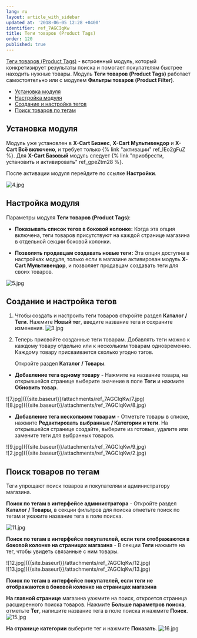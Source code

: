 ```yaml
---
lang: ru
layout: article_with_sidebar
updated_at: '2018-06-05 12:28 +0400'
identifier: ref_7AGCIqKw
title: Теги товаров (Product Tags)
order: 120
published: true
---
```

[Теги товаров (Product Tags)](https://market.x-cart.com/addons/product-tags.html "Product Tags") - встроенный модуль, который конкретизирует результаты поиска и помогает покупателям быстрее находить нужные товары. Модуль **Теги товаров (Product Tags)** работает самостоятельно или с модулем **Фильтры товаров (Product Filter)**. 

*   [Установка модуля](#установка-модуля)
*   [Настройка модуля](#настройка-модуля)
*   [Создание и настройка тегов](#создание-и-настройка-тегов)
*   [Поиск товаров по тегам](#поиск-товаров-по-тегам)

## Установка модуля

Модуль уже установлен в **X-Cart Бизнес**, **X-Cart Мультивендор** и **X-Cart Всё включено**, и требует только {% link "активации" ref_IEo2gFuZ %}. Для **X-Cart Базовый** модуль следует {% link "приобрести, установить и активировать" ref_gpeZtm28 %}. 

После активации модуля перейдите по ссылке **Настройки**.

![4.jpg]({{site.baseurl}}/attachments/ref_7AGCIqKw/4.jpg)

## Настройка модуля

Параметры модуля **Теги товаров (Product Tags)**:

 - **Показывать список тегов в боковой колонке:** Когда эта опция включена, теги товаров присутствуют на каждой странице магазина в отдельной секции боковой колонки.

 - **Позволять продавцам создавать новые теги:** Эта опция доступна в настройках модуля, только если в магазине активирован модуль **X-Cart Мультивендор**, и позволяет продавцам создавать теги для своих товаров. 

![5.jpg]({{site.baseurl}}/attachments/ref_7AGCIqKw/5.jpg)

## Создание и настройка тегов

1. Чтобы создать и настроить теги товаров откройте раздел **Каталог / Теги**.
Нажмите **Новый тег**, введите название тега и сохраните изменения.
![3.jpg]({{site.baseurl}}/attachments/ref_7AGCIqKw/3.jpg)
2. Теперь присвойте созданные теги товарам. Добавлять теги можно к каждому товару отдельно или к нескольким товарам одновременно. Каждому товару присваивается сколько угодно тэгов.

    Откройте раздел **Каталог / Товары**.

* **Добавление тега одному товару** - Нажмите на название товара, на открывшейся странице выберите значение в поле **Теги** и нажмите **Обновить товар**. 
  
<div class="ui stackable two column grid">
  <div class="column" markdown="span">![7.jpg]({{site.baseurl}}/attachments/ref_7AGCIqKw/7.jpg)
</div>
  <div class="column" markdown="span">![8.jpg]({{site.baseurl}}/attachments/ref_7AGCIqKw/8.jpg)
</div>
</div>
    
* **Добавление тега нескольким товарам** - Отметьте товары в списке, нажмите **Редактировать выбранные / Категории и теги**. На открывшейся странице создайте, выберите из готовых, удалите или замените теги для выбранных товаров.
  
<div class="ui stackable two column grid">
  <div class="column" markdown="span">![9.jpg]({{site.baseurl}}/attachments/ref_7AGCIqKw/9.jpg)
</div>
  <div class="column" markdown="span">![2.jpg]({{site.baseurl}}/attachments/ref_7AGCIqKw/2.jpg)
</div>
</div>
    
    
## Поиск товаров по тегам
  
Теги упрощают поиск товаров и покупателям и администратору магазина.

**Поиск по тегам в интерфейсе администратора** - Откройте раздел **Каталог / Товары**, в секции фильтров для поиска отметьте поиск по тегам и укажите название тега в поле поиска.

![11.jpg]({{site.baseurl}}/attachments/ref_7AGCIqKw/11.jpg)

**Поиск по тегам в интерфейсе покупателей, если теги отображаются в боковой колонке на страницах магазина** - В секции **Теги** нажмите на тег, чтобы увидеть связанные с ним товары.

<div class="ui stackable two column grid">
  <div class="column" markdown="span">![12.jpg]({{site.baseurl}}/attachments/ref_7AGCIqKw/12.jpg)
</div>
  <div class="column" markdown="span">![13.jpg]({{site.baseurl}}/attachments/ref_7AGCIqKw/13.jpg)
</div>
</div>


**Поиск по тегам в интерфейсе покупателей, если теги не отображаются в боковой колонке на страницах магазина** 

**На главной странице** магазина yажмите на поиск, откроется страница расширенного поиска товаров. Нажмите **Больше параметров поиска**, отметьте **Тег**, напишите название тега в поле поиска и нажмите **Поиск**. 
![15.jpg]({{site.baseurl}}/attachments/ref_7AGCIqKw/15.jpg)

**На странице категории** выберите тег и нажмите **Показать**. 
![16.jpg]({{site.baseurl}}/attachments/ref_7AGCIqKw/16.jpg)
